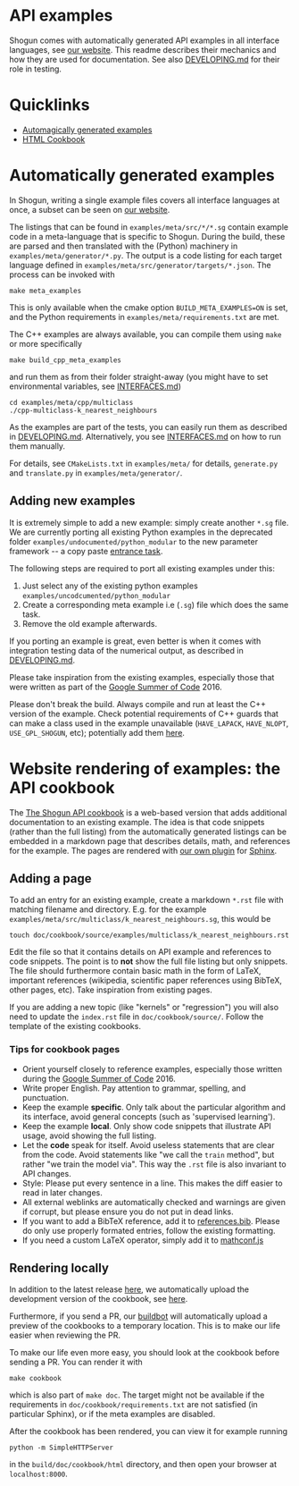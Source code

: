 # API examples

Shogun comes with automatically generated API examples in all interface languages, see [our website](http://shogun.ml/examples).
This readme describes their mechanics and how they are used for documentation.
See also [DEVELOPING.md](DEVELOPING.md) for their role in testing.

# Quicklinks
 * [Automagically generated examples](#meta_examples)
 * [HTML Cookbook](#cookbook)

# Automatically generated examples <a name="meta_examples"></a>
In Shogun, writing a single example files covers all interface languages at once, a subset can be seen on [our website](http://shogun.ml/examples).

The listings that can be found in `examples/meta/src/*/*.sg` contain example code in a meta-language that is specific to Shogun.
During the build, these are parsed and then translated with the (Python) machinery in `examples/meta/generator/*.py`.
The output is a code listing for each target language defined in `examples/meta/src/generator/targets/*.json`.
The process can be invoked with

    make meta_examples

This is only available when the cmake option `BUILD_META_EXAMPLES=ON` is set, and the Python requirements in `examples/meta/requirements.txt` are met.

The C++ examples are always available, you can compile them using `make` or more specifically

    make build_cpp_meta_examples

and run them as from their folder straight-away (you might have to set environmental variables, see [INTERFACES.md](INTERFACES.md))

    cd examples/meta/cpp/multiclass
    ./cpp-multiclass-k_nearest_neighbours

As the examples are part of the tests, you can easily run them as described in [DEVELOPING.md](DEVELOPING.md#testing).
Alternatively, you see [INTERFACES.md](INTERFACES.md) on how to run them manually.

For details, see `CMakeLists.txt` in `examples/meta/` for details, `generate.py` and `translate.py` in `examples/meta/generator/`.

## Adding new examples
It is extremely simple to add a new example: simply create another `*.sg` file.
We are currently porting all existing Python examples in the deprecated folder `examples/undocumented/python_modular` to the new parameter framework -- a copy paste [entrance task](https://github.com/shogun-toolbox/shogun/issues/3555).  

The following steps are required to port all existing examples under this:  

1. Just select any of the existing python examples ```examples/uncodcumented/python_modular```   
2. Create a corresponding meta example i.e (```.sg```) file which does the same task.  
3. Remove the old example afterwards.  

If you porting an example is great, even better is when it comes with integration testing data of the numerical output, as described in [DEVELOPING.md](DEVELOPING.md#testing).

Please take inspiration from the existing examples, especially those that were written as part of the [Google Summer of Code](https://github.com/shogun-toolbox/shogun/wiki/GSoC-follow-up-blog-posts) 2016.

Please don't break the build. Always compile and run at least the C++ version of the example.
Check potential requirements of C++ guards that can make a class used in the example unavailable (`HAVE_LAPACK`, `HAVE_NLOPT`, `USE_GPL_SHOGUN`, etc); potentially add them [here](https://github.com/shogun-toolbox/shogun/blob/develop/cmake/FindMetaExamples.cmake).

# Website rendering of examples: the API cookbook <a name="cookbook"></a>

The [The Shogun API cookbook](http://shogun.ml/examples) is a web-based version that adds additional documentation to an existing example.
The idea is that code snippets (rather than the full listing) from the automatically generated listings can be embedded in a markdown page that describes details, math, and references for the example.
The pages are rendered with [our own plugin](https://github.com/shogun-toolbox/shogun/blob/develop/doc/cookbook/extensions/sgexample.py) for [Sphinx](http://www.sphinx-doc.org/).

## Adding a page
To add an entry for an existing example, create a markdown `*.rst` file with matching filename and directory.
E.g. for the example `examples/meta/src/multiclass/k_nearest_neighbours.sg`, this would be

    touch doc/cookbook/source/examples/multiclass/k_nearest_neighbours.rst

Edit the file so that it contains details on API example and references to code snippets.
The point is to **not** show the full file listing but only snippets.
The file should furthermore contain basic math in the form of LaTeX, important references (wikipedia, scientific paper references using BibTeX, other pages, etc).
Take inspiration from existing pages.

If you are adding a new topic (like "kernels" or "regression") you will also need to update the `index.rst` file in `doc/cookbook/source/`. Follow the template of the existing cookbooks.

### Tips for cookbook pages

 * Orient yourself closely to reference examples, especially those written during the [Google Summer of Code](https://github.com/shogun-toolbox/shogun/wiki/GSoC-follow-up-blog-posts) 2016. 
 * Write proper English. Pay attention to grammar, spelling, and punctuation.
 * Keep the example **specific**. Only talk about the particular algorithm and its interface, avoid general concepts (such as 'supervised learning').
 * Keep the example **local**. Only show code snippets that illustrate API usage, avoid showing the full listing.
 * Let the **code** speak for itself. Avoid useless statements that are clear from the code.
    Avoid statements like "we call the `train` method", but rather "we train the model via".
    This way the `.rst` file is also invariant to API changes.
 * Style: Please put every sentence in a line.
   This makes the diff easier to read in later changes.
 * All external weblinks are automatically checked and warnings are given if corrupt, but please ensure you do not put in dead links.
 * If you want to add a BibTeX reference, add it to [references.bib](https://github.com/shogun-toolbox/shogun/blob/develop/doc/cookbook/source/references.bib).
    Please do only use properly formated entries, follow the existing formatting.
 * If you need a custom LaTeX operator, simply add it to [mathconf.js](https://github.com/shogun-toolbox/shogun/blob/develop/doc/cookbook/source/static/mathconf.js)

## Rendering locally
In addition to the latest release [here](http://shogun.ml/examples), we automatically upload the development version of the cookbook, see [here](http://shogun.ml/examples/nightly/index.html).

Furthermore, if you send a PR, our [buildbot](http://buildbot.shogun-toolbox.org/builders/cookbook%20-%20PR) will automatically upload a preview of the cookbooks to a temporary location.
This is to make our life easier when reviewing the PR.

To make our life even more easy, you should look at the cookbook before sending a PR.
You can render it with

    make cookbook

which is also part of `make doc`.
The target might not be available if the requirements in `doc/cookbook/requirements.txt` are not satisfied (in particular Sphinx), or if the meta examples are disabled.

After the cookbook has been rendered, you can view it for example running

    python -m SimpleHTTPServer

in the `build/doc/cookbook/html` directory, and then open your browser at `localhost:8000`.
